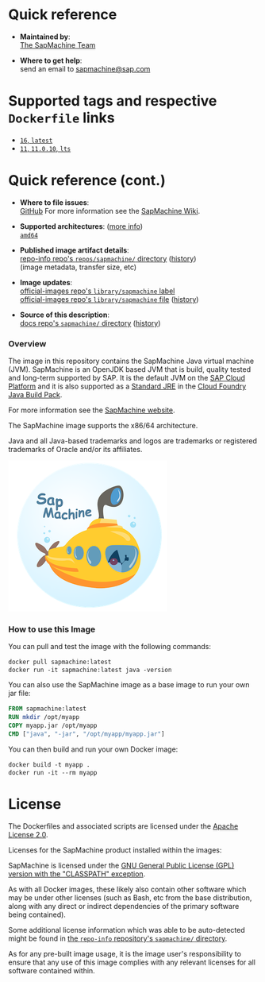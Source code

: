 <!--

********************************************************************************

WARNING:

    DO NOT EDIT "sapmachine/README.md"

    IT IS AUTO-GENERATED

    (from the other files in "sapmachine/" combined with a set of templates)

********************************************************************************

-->

# Quick reference

-	**Maintained by**:  
	[The SapMachine Team](https://github.com/SAP/SapMachine)

-	**Where to get help**:  
	send an email to sapmachine@sap.com

# Supported tags and respective `Dockerfile` links

-	[`16`, `latest`](https://github.com/SAP/SapMachine-infrastructure/blob/f27fc319a69584be8746243d9b7f7d5fca4c8221/dockerfiles/official/stable/Dockerfile)
-	[`11`, `11.0.10`, `lts`](https://github.com/SAP/SapMachine-infrastructure/blob/9166199c6294bf8d82b5d6f9f7135eefa7cc8cd3/dockerfiles/official/lts/Dockerfile)

# Quick reference (cont.)

-	**Where to file issues**:  
	[GitHub](https://github.com/SAP/SapMachine/issues) For more information see the [SapMachine Wiki](https://github.com/SAP/SapMachine/wiki).

-	**Supported architectures**: ([more info](https://github.com/docker-library/official-images#architectures-other-than-amd64))  
	[`amd64`](https://hub.docker.com/r/amd64/sapmachine/)

-	**Published image artifact details**:  
	[repo-info repo's `repos/sapmachine/` directory](https://github.com/docker-library/repo-info/blob/master/repos/sapmachine) ([history](https://github.com/docker-library/repo-info/commits/master/repos/sapmachine))  
	(image metadata, transfer size, etc)

-	**Image updates**:  
	[official-images repo's `library/sapmachine` label](https://github.com/docker-library/official-images/issues?q=label%3Alibrary%2Fsapmachine)  
	[official-images repo's `library/sapmachine` file](https://github.com/docker-library/official-images/blob/master/library/sapmachine) ([history](https://github.com/docker-library/official-images/commits/master/library/sapmachine))

-	**Source of this description**:  
	[docs repo's `sapmachine/` directory](https://github.com/docker-library/docs/tree/master/sapmachine) ([history](https://github.com/docker-library/docs/commits/master/sapmachine))

### Overview

The image in this repository contains the SapMachine Java virtual machine (JVM). SapMachine is an OpenJDK based JVM that is build, quality tested and long-term supported by SAP. It is the default JVM on the [SAP Cloud Platform](https://cloudplatform.sap.com/index.html) and it is also supported as a [Standard JRE](https://github.com/cloudfoundry/java-buildpack/blob/master/docs/jre-sap_machine_jre.md) in the [Cloud Foundry Java Build Pack](https://github.com/cloudfoundry/java-buildpack).

For more information see the [SapMachine website](https://sapmachine.io).

The SapMachine image supports the x86/64 architecture.

Java and all Java-based trademarks and logos are trademarks or registered trademarks of Oracle and/or its affiliates.

![logo](https://raw.githubusercontent.com/docker-library/docs/7ce76bc750f7a81f6a6eab30a93deb061c4be75e/sapmachine/logo.png)

### How to use this Image

You can pull and test the image with the following commands:

```console
docker pull sapmachine:latest
docker run -it sapmachine:latest java -version
```

You can also use the SapMachine image as a base image to run your own jar file:

```dockerfile
FROM sapmachine:latest
RUN mkdir /opt/myapp
COPY myapp.jar /opt/myapp
CMD ["java", "-jar", "/opt/myapp/myapp.jar"]
```

You can then build and run your own Docker image:

```console
docker build -t myapp .
docker run -it --rm myapp
```

# License

The Dockerfiles and associated scripts are licensed under the [Apache License 2.0](http://www.apache.org/licenses/LICENSE-2.0.html).

Licenses for the SapMachine product installed within the images:

SapMachine is licensed under the [GNU General Public License (GPL) version with the "CLASSPATH" exception](https://github.com/SAP/SapMachine/blob/sapmachine/LICENSE).

As with all Docker images, these likely also contain other software which may be under other licenses (such as Bash, etc from the base distribution, along with any direct or indirect dependencies of the primary software being contained).

Some additional license information which was able to be auto-detected might be found in [the `repo-info` repository's `sapmachine/` directory](https://github.com/docker-library/repo-info/tree/master/repos/sapmachine).

As for any pre-built image usage, it is the image user's responsibility to ensure that any use of this image complies with any relevant licenses for all software contained within.
